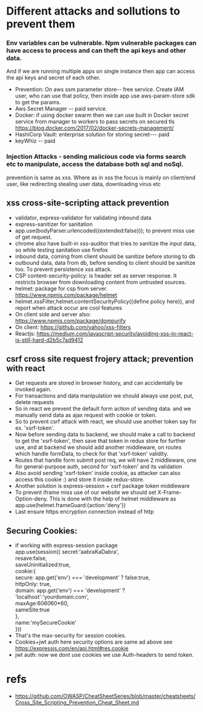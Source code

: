 # Different attacks and sollutions to prevent them

### Env variables can be vulnerable. Npm vulnerable packages can have access to process and can theft the api keys and other data.  
And if we are running multiple apps on single instance then app can access the api keys and secret of each other.
* Prevention: On aws ssm parameter store-- free service. Create IAM user, who can use that policy, 
then inside app use aws-param-store sdk to get the params.
* Aws Secret Manager -- paid service.
* Docker: if using docker swarm then we can use built in Docker secret service from manager to workers to pass secrets on secured tls
https://blog.docker.com/2017/02/docker-secrets-management/
* HashiCorp Vault: enterprise solution for storing secret--- paid
* keyWhiz -- paid

### Injection Attacks - sending malicious code via forms search etc to manipulate, access the database both sql and noSql. 
prevention is same as xss.
Where as in xss the focus is mainly on client/end user, like redirecting stealing user data, downloading virus etc

## xss cross-site-scripting attack prevention
* validator, express-validator  for validating inbound data
* express-sanitizer for sanitation
* app.use(bodyParser.urlencoded({extended:false})); to prevent miss use of get request.
* chrome also have built-in xss-auditor that tries to sanitize the input data, so while testing sanitation use firefox
* inbound data, coming from client should be sanitize before storing to db
* outbound data, data from db, before sending to client should be sanitize too. To prevent persistence xss attack.
* CSP content-security-policy: is header set as server response.
It restricts browser from downloading content from untrusted sources.
* helmet: package for csp from server. https://www.npmjs.com/package/helmet
* helmet.xssFilter,helmet.contentSecurityPolicy({define policy here}), and report when attack occur are cool features
* On client side and server also: https://www.npmjs.com/package/dompurify
* On client: https://github.com/yahoo/xss-filters
* Reactjs: https://medium.com/javascript-security/avoiding-xss-in-react-is-still-hard-d2b5c7ad9412


## csrf cross site request frojery attack; prevention with react
* Get requests are stored in browser history, and can accidentally be invoked again.
* For transactions and data manipulation we should always use post, put, delete requests
* So in react we prevent the default form action of sending data.
and we manually send data as ajax request with cookie or token.
* So to prevent csrf attack with react, we should use another token say for ex. 'xsrf-token'.
* Now before sending data to backend, we should make a call to backend to get the 'xsrf-token', then save that token in redux store for further use, and at backend we should add another middleware, on routes which handle formData, to check for that 'xsrf-token' validity.
* Routes that handle form submit post req, we will have 2 middleware, one for general-purpose auth, second for 'xsrf-token' and its validation
* Also avoid sending 'xsrf-token' inside cookie, as attacker can also access this cookie :) and store it inside redux-store.
* Another solution is express-session + csrf package token middleware
* To prevent iframe miss use of our website we should set X-Frame-Option-deny.
This is done with the help of helmet middleware as app.use(helmet.frameGuard:{action:'deny'})
* Last ensure https encryption connection instead of http

## Securing Cookies:
*  if working with express-session package <br>
app.use(session({
  secret:'aabraKaDabra',<br>
  resave:false,<br>
  saveUninitialized:true,<br>
  cookie:{<br>
    secure: app.get('env') === 'development' ? false:true,<br>
    httpOnly: true,<br>
    domain: app.get('env') === 'development' ? 'localhost':'yourdomain.com',<br>
    maxAge:60*60*60*60,<br>
    sameSite:true<br>
  },<br>
  name:'mySecureCookie'<br>
}))<br>
* That's the max-security for session cookies.
* Cookies+jwt auth here security options are same ad above see https://expressjs.com/en/api.html#res.cookie
* jwt auth: now we dont use cookies we use Auth-headers to send token.








# refs
* https://github.com/OWASP/CheatSheetSeries/blob/master/cheatsheets/Cross_Site_Scripting_Prevention_Cheat_Sheet.md